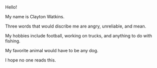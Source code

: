 Hello!

My name is Clayton Watkins.

Three words that would discribe me are angry, unreliable, and mean. 

My hobbies include football, working on trucks, and anything to do with fishing. 

My favorite animal would have to be any dog.

I hope no one reads this.
